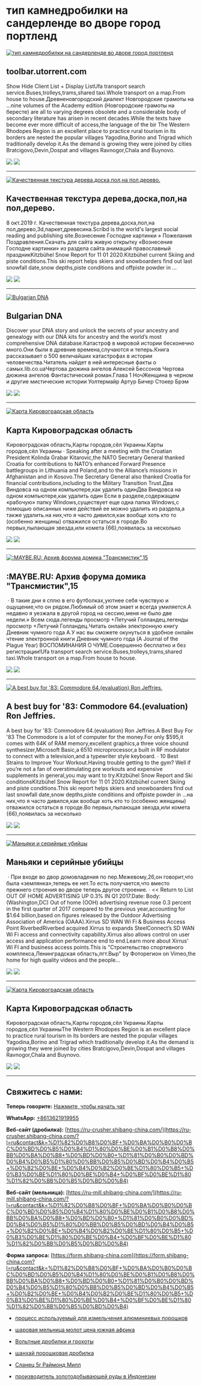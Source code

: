 # тип камнедробилки на сандерленде во дворе город портленд

<a href="https://swt.shibang-china.com/?l=ru&img&k=%D1%82%D0%B8%D0%BF+%D0%BA%D0%B0%D0%BC%D0%BD%D0%B5%D0%B4%D1%80%D0%BE%D0%B1%D0%B8%D0%BB%D0%BA%D0%B8+%D0%BD%D0%B0+%D1%81%D0%B0%D0%BD%D0%B4%D0%B5%D1%80%D0%BB%D0%B5%D0%BD%D0%B4%D0%B5+%D0%B2%D0%BE+%D0%B4%D0%B2%D0%BE%D1%80%D0%B5+%D0%B3%D0%BE%D1%80%D0%BE%D0%B4+%D0%BF%D0%BE%D1%80%D1%82%D0%BB%D0%B5%D0%BD%D0%B4" target="_blank">![тип камнедробилки на сандерленде во дворе город портленд](http://static.shibang-china.com/all-800x300/230.jpg)</a>

## toolbar.utorrent.com
Show Hide Client List + Display ListUfa transport search service.Buses,trolleys,trams,shared taxi.Whole transport on a map.From house to house.Древненовгородский диалект Новгородские грамоты на …nine volumes of the Academy edition (Новгородские грамоты на бересте) are all to varying degrees obsolete and a considerable body of secondary literature has arisen in recent decades.While the texts have become ever more difficult of access,the language of the bir The Western Rhodopes Region is an excellent place to practice rural tourism in its borders are nested the popular villages Yagodina,Borino and Trigrad which traditionally develop it.As the demand is growing they were joined by cities Bratcigovo,Devin,Dospat and villages Ravnogor,Chala and Buynovo.


<a href="https://whatsapp.shibangsoft.com/WhatsApp.php" target="_blank" title="WhatsApp">![](http://static.shibang-china.com/icon/whatsapp.png)</a> <a href="https://swt.shibang-china.com/?l=ru&icon&k=%D1%82%D0%B8%D0%BF+%D0%BA%D0%B0%D0%BC%D0%BD%D0%B5%D0%B4%D1%80%D0%BE%D0%B1%D0%B8%D0%BB%D0%BA%D0%B8+%D0%BD%D0%B0+%D1%81%D0%B0%D0%BD%D0%B4%D0%B5%D1%80%D0%BB%D0%B5%D0%BD%D0%B4%D0%B5+%D0%B2%D0%BE+%D0%B4%D0%B2%D0%BE%D1%80%D0%B5+%D0%B3%D0%BE%D1%80%D0%BE%D0%B4+%D0%BF%D0%BE%D1%80%D1%82%D0%BB%D0%B5%D0%BD%D0%B4" target="_blank">![](http://static.shibang-china.com/icon/chat-ru.png)</a>

---

<a href="https://swt.shibang-china.com/?l=ru&img&k=%D1%82%D0%B8%D0%BF+%D0%BA%D0%B0%D0%BC%D0%BD%D0%B5%D0%B4%D1%80%D0%BE%D0%B1%D0%B8%D0%BB%D0%BA%D0%B8+%D0%BD%D0%B0+%D1%81%D0%B0%D0%BD%D0%B4%D0%B5%D1%80%D0%BB%D0%B5%D0%BD%D0%B4%D0%B5+%D0%B2%D0%BE+%D0%B4%D0%B2%D0%BE%D1%80%D0%B5+%D0%B3%D0%BE%D1%80%D0%BE%D0%B4+%D0%BF%D0%BE%D1%80%D1%82%D0%BB%D0%B5%D0%BD%D0%B4" target="_blank">![Качественная текстура дерева,доска,пол,на пол,дерево.](http://static.shibang-china.com/all-800x300/587.jpg)</a>

## Качественная текстура дерева,доска,пол,на пол,дерево.
8 окт.2019 г. Качественная текстура дерева,доска,пол,на пол,дерево,3d,паркет,древесина.Scribd is the world's largest social reading and publishing site.Вознесение Господне картинки &#187; Пожелания Поздравления.Скачать для сайта живую открытку &#171;Вознесение Господне картинки&#187; из раздела сайта анимаций православный праздникKitzb&#252;hel Snow Report for 11 01 2020.Kitzb&#252;hel current Skiing and piste conditions.This ski report helps skiers and snowboarders find out last snowfall date,snow depths,piste conditions and offpiste powder in …


<a href="https://whatsapp.shibangsoft.com/WhatsApp.php" target="_blank" title="WhatsApp">![](http://static.shibang-china.com/icon/whatsapp.png)</a> <a href="https://swt.shibang-china.com/?l=ru&icon&k=%D1%82%D0%B8%D0%BF+%D0%BA%D0%B0%D0%BC%D0%BD%D0%B5%D0%B4%D1%80%D0%BE%D0%B1%D0%B8%D0%BB%D0%BA%D0%B8+%D0%BD%D0%B0+%D1%81%D0%B0%D0%BD%D0%B4%D0%B5%D1%80%D0%BB%D0%B5%D0%BD%D0%B4%D0%B5+%D0%B2%D0%BE+%D0%B4%D0%B2%D0%BE%D1%80%D0%B5+%D0%B3%D0%BE%D1%80%D0%BE%D0%B4+%D0%BF%D0%BE%D1%80%D1%82%D0%BB%D0%B5%D0%BD%D0%B4" target="_blank">![](http://static.shibang-china.com/icon/chat-ru.png)</a>

---

<a href="https://swt.shibang-china.com/?l=ru&img&k=%D1%82%D0%B8%D0%BF+%D0%BA%D0%B0%D0%BC%D0%BD%D0%B5%D0%B4%D1%80%D0%BE%D0%B1%D0%B8%D0%BB%D0%BA%D0%B8+%D0%BD%D0%B0+%D1%81%D0%B0%D0%BD%D0%B4%D0%B5%D1%80%D0%BB%D0%B5%D0%BD%D0%B4%D0%B5+%D0%B2%D0%BE+%D0%B4%D0%B2%D0%BE%D1%80%D0%B5+%D0%B3%D0%BE%D1%80%D0%BE%D0%B4+%D0%BF%D0%BE%D1%80%D1%82%D0%BB%D0%B5%D0%BD%D0%B4" target="_blank">![Bulgarian DNA](http://static.shibang-china.com/all-800x300/413.jpg)</a>

## Bulgarian DNA
Discover your DNA story and unlock the secrets of your ancestry and genealogy with our DNA kits for ancestry and the world’s most comprehensive DNA database.Катастроф в мировой истории бесконечно много.Они были в древние времена,случаются и теперь.Книга рассказывает о 500 величайших катастрофах в истории человечества.Читатель найдет в ней интересные факты о самых.lib.co.uaЧертова дюжина ангелов Алексей Бессонов Чертова дюжина ангелов Фантастический роман.Глава 1 НочЖенщина в черном и другие мистические истории Уолтермайр Артур Бичер Стокер Брэм


<a href="https://whatsapp.shibangsoft.com/WhatsApp.php" target="_blank" title="WhatsApp">![](http://static.shibang-china.com/icon/whatsapp.png)</a> <a href="https://swt.shibang-china.com/?l=ru&icon&k=%D1%82%D0%B8%D0%BF+%D0%BA%D0%B0%D0%BC%D0%BD%D0%B5%D0%B4%D1%80%D0%BE%D0%B1%D0%B8%D0%BB%D0%BA%D0%B8+%D0%BD%D0%B0+%D1%81%D0%B0%D0%BD%D0%B4%D0%B5%D1%80%D0%BB%D0%B5%D0%BD%D0%B4%D0%B5+%D0%B2%D0%BE+%D0%B4%D0%B2%D0%BE%D1%80%D0%B5+%D0%B3%D0%BE%D1%80%D0%BE%D0%B4+%D0%BF%D0%BE%D1%80%D1%82%D0%BB%D0%B5%D0%BD%D0%B4" target="_blank">![](http://static.shibang-china.com/icon/chat-ru.png)</a>

---

<a href="https://swt.shibang-china.com/?l=ru&img&k=%D1%82%D0%B8%D0%BF+%D0%BA%D0%B0%D0%BC%D0%BD%D0%B5%D0%B4%D1%80%D0%BE%D0%B1%D0%B8%D0%BB%D0%BA%D0%B8+%D0%BD%D0%B0+%D1%81%D0%B0%D0%BD%D0%B4%D0%B5%D1%80%D0%BB%D0%B5%D0%BD%D0%B4%D0%B5+%D0%B2%D0%BE+%D0%B4%D0%B2%D0%BE%D1%80%D0%B5+%D0%B3%D0%BE%D1%80%D0%BE%D0%B4+%D0%BF%D0%BE%D1%80%D1%82%D0%BB%D0%B5%D0%BD%D0%B4" target="_blank">![Карта Кировоградская область](http://static.shibang-china.com/all-800x300/1025.jpg)</a>

## Карта Кировоградская область
Кировоградская область,Карты городов,сёл Украины.Карты городов,сёл Украины&nbsp;&#0183;&#32;Speaking after a meeting with the Croatian President Kolinda Grabar Kitarovic,the NATO Secretary General thanked Croatia for contributions to NATO’s enhanced Forward Presence battlegroups in Lithuania and Poland,and to the Alliance’s missions in Afghanistan and in Kosovo.The Secretary General also thanked Croatia for financial contributions,including to the Military Transition Trust.Два Виндовса на одном компьютере,как удалить одинДва Виндовса на одном компьютере,как удалить один Если в разделе,содержащем &#171;рабочую&#187; папку Windows,существует еще одна папка Windows,с помощью описанных ниже действий ее можно удалить из раздела,а также удалить.на них,что я часто дивился,как вообще хоть кто то (особенно женщины) отважился остаться в городе.Во первых,пылающая звезда,или комета {66},появилась за несколько


<a href="https://whatsapp.shibangsoft.com/WhatsApp.php" target="_blank" title="WhatsApp">![](http://static.shibang-china.com/icon/whatsapp.png)</a> <a href="https://swt.shibang-china.com/?l=ru&icon&k=%D1%82%D0%B8%D0%BF+%D0%BA%D0%B0%D0%BC%D0%BD%D0%B5%D0%B4%D1%80%D0%BE%D0%B1%D0%B8%D0%BB%D0%BA%D0%B8+%D0%BD%D0%B0+%D1%81%D0%B0%D0%BD%D0%B4%D0%B5%D1%80%D0%BB%D0%B5%D0%BD%D0%B4%D0%B5+%D0%B2%D0%BE+%D0%B4%D0%B2%D0%BE%D1%80%D0%B5+%D0%B3%D0%BE%D1%80%D0%BE%D0%B4+%D0%BF%D0%BE%D1%80%D1%82%D0%BB%D0%B5%D0%BD%D0%B4" target="_blank">![](http://static.shibang-china.com/icon/chat-ru.png)</a>

---

<a href="https://swt.shibang-china.com/?l=ru&img&k=%D1%82%D0%B8%D0%BF+%D0%BA%D0%B0%D0%BC%D0%BD%D0%B5%D0%B4%D1%80%D0%BE%D0%B1%D0%B8%D0%BB%D0%BA%D0%B8+%D0%BD%D0%B0+%D1%81%D0%B0%D0%BD%D0%B4%D0%B5%D1%80%D0%BB%D0%B5%D0%BD%D0%B4%D0%B5+%D0%B2%D0%BE+%D0%B4%D0%B2%D0%BE%D1%80%D0%B5+%D0%B3%D0%BE%D1%80%D0%BE%D0%B4+%D0%BF%D0%BE%D1%80%D1%82%D0%BB%D0%B5%D0%BD%D0%B4" target="_blank">![:MAYBE.RU: Архив форума домика &quot;Трансмистик&quot;,15](http://static.shibang-china.com/all-800x300/640.jpg)</a>

## :MAYBE.RU: Архив форума домика &quot;Трансмистик&quot;,15
&nbsp;&#0183;&#32;В такие дни я сплю в его футболках,уютнее себя чувствую и ощущение,что он рядом.Любимый об этом знает и всегда умиляется.А недавно я уезжала в другой город на сессию,меня не было две недели.&#187; Всем сюда.легенды просмотр +Летучий Голландец.легенды просмотр +Летучий Голландец.Читать онлайн электронную книгу Дневник чумного года A.У нас вы сможете окунуться в удобное онлайн чтение электронной книги Дневник чумного года (A Journal of the Plague Year) ВОСПОМИНАНИЯ О ЧУМЕ.Совершенно бесплатно и без регистрации!Ufa transport search service.Buses,trolleys,trams,shared taxi.Whole transport on a map.From house to house.


<a href="https://whatsapp.shibangsoft.com/WhatsApp.php" target="_blank" title="WhatsApp">![](http://static.shibang-china.com/icon/whatsapp.png)</a> <a href="https://swt.shibang-china.com/?l=ru&icon&k=%D1%82%D0%B8%D0%BF+%D0%BA%D0%B0%D0%BC%D0%BD%D0%B5%D0%B4%D1%80%D0%BE%D0%B1%D0%B8%D0%BB%D0%BA%D0%B8+%D0%BD%D0%B0+%D1%81%D0%B0%D0%BD%D0%B4%D0%B5%D1%80%D0%BB%D0%B5%D0%BD%D0%B4%D0%B5+%D0%B2%D0%BE+%D0%B4%D0%B2%D0%BE%D1%80%D0%B5+%D0%B3%D0%BE%D1%80%D0%BE%D0%B4+%D0%BF%D0%BE%D1%80%D1%82%D0%BB%D0%B5%D0%BD%D0%B4" target="_blank">![](http://static.shibang-china.com/icon/chat-ru.png)</a>

---

<a href="https://swt.shibang-china.com/?l=ru&img&k=%D1%82%D0%B8%D0%BF+%D0%BA%D0%B0%D0%BC%D0%BD%D0%B5%D0%B4%D1%80%D0%BE%D0%B1%D0%B8%D0%BB%D0%BA%D0%B8+%D0%BD%D0%B0+%D1%81%D0%B0%D0%BD%D0%B4%D0%B5%D1%80%D0%BB%D0%B5%D0%BD%D0%B4%D0%B5+%D0%B2%D0%BE+%D0%B4%D0%B2%D0%BE%D1%80%D0%B5+%D0%B3%D0%BE%D1%80%D0%BE%D0%B4+%D0%BF%D0%BE%D1%80%D1%82%D0%BB%D0%B5%D0%BD%D0%B4" target="_blank">![A best buy for '83: Commodore 64.(evaluation) Ron Jeffries.](http://static.shibang-china.com/all-800x300/181.jpg)</a>

## A best buy for '83: Commodore 64.(evaluation) Ron Jeffries.
A best buy for '83: Commodore 64.(evaluation) Ron Jeffries.A Best Buy For '83 The Commodore is a lot of computer for the money.For only $595,it comes with 64K of RAM memory,excellent graphics,a three voice shound synthesizer,Microsoft Basic,a 6510 microprocessor,a built in RF modulator to connect with a television,and a typewriter style keyboard.&nbsp;&#0183;&#32;10 Best Strains to Improve Your Workout.Having trouble getting to the gym? Well if you’re not a fan of overstimulating pre workouts and expensive supplements in general,you may want to try.Kitzb&#252;hel Snow Report and Ski conditionsKitzb&#252;hel Snow Report for 11 01 2020.Kitzb&#252;hel current Skiing and piste conditions.This ski report helps skiers and snowboarders find out last snowfall date,snow depths,piste conditions and offpiste powder in …на них,что я часто дивился,как вообще хоть кто то (особенно женщины) отважился остаться в городе.Во первых,пылающая звезда,или комета {66},появилась за несколько


<a href="https://whatsapp.shibangsoft.com/WhatsApp.php" target="_blank" title="WhatsApp">![](http://static.shibang-china.com/icon/whatsapp.png)</a> <a href="https://swt.shibang-china.com/?l=ru&icon&k=%D1%82%D0%B8%D0%BF+%D0%BA%D0%B0%D0%BC%D0%BD%D0%B5%D0%B4%D1%80%D0%BE%D0%B1%D0%B8%D0%BB%D0%BA%D0%B8+%D0%BD%D0%B0+%D1%81%D0%B0%D0%BD%D0%B4%D0%B5%D1%80%D0%BB%D0%B5%D0%BD%D0%B4%D0%B5+%D0%B2%D0%BE+%D0%B4%D0%B2%D0%BE%D1%80%D0%B5+%D0%B3%D0%BE%D1%80%D0%BE%D0%B4+%D0%BF%D0%BE%D1%80%D1%82%D0%BB%D0%B5%D0%BD%D0%B4" target="_blank">![](http://static.shibang-china.com/icon/chat-ru.png)</a>

---

<a href="https://swt.shibang-china.com/?l=ru&img&k=%D1%82%D0%B8%D0%BF+%D0%BA%D0%B0%D0%BC%D0%BD%D0%B5%D0%B4%D1%80%D0%BE%D0%B1%D0%B8%D0%BB%D0%BA%D0%B8+%D0%BD%D0%B0+%D1%81%D0%B0%D0%BD%D0%B4%D0%B5%D1%80%D0%BB%D0%B5%D0%BD%D0%B4%D0%B5+%D0%B2%D0%BE+%D0%B4%D0%B2%D0%BE%D1%80%D0%B5+%D0%B3%D0%BE%D1%80%D0%BE%D0%B4+%D0%BF%D0%BE%D1%80%D1%82%D0%BB%D0%B5%D0%BD%D0%B4" target="_blank">![Маньяки и серийные убийцы](http://static.shibang-china.com/all-800x300/229.jpg)</a>

## Маньяки и серийные убийцы
&nbsp;&#0183;&#32;При входе во двор домовладения по пер.Межевому,26,он говорит,что была &#171;землянка&#187;,теперь ее нет.То есть получается,что вместо прежнего строения во дворе теперь другое строение.&nbsp;&#0183;&#32;&lt;&lt; Return to List OUT OF HOME ADVERTISING UP 0.3% IN Q1 2017.Date: Body: (Washington,DC) Out of home (OOH) advertising revenue rose 0.3 percent in the first quarter of 2017 compared to the previous year,accounting for $1.64 billion,based on figures released by the Outdoor Advertising Association of America (OAAA).Xirrus SD WAN Wi Fi &amp; Business Access Point RiverbedRiverbed acquired Xirrus to expands SteelConnect’s SD WAN Wi Fi access and connectivity capability.Xirrus also allows control on user access and application performance end to end.Learn more about Xirrus' Wi FI and business access points.This is &quot;Строительство спортивного комплекса,Ленинградская область,пгт.Выр&quot; by Фоторегион on Vimeo,the home for high quality videos and the people…


<a href="https://whatsapp.shibangsoft.com/WhatsApp.php" target="_blank" title="WhatsApp">![](http://static.shibang-china.com/icon/whatsapp.png)</a> <a href="https://swt.shibang-china.com/?l=ru&icon&k=%D1%82%D0%B8%D0%BF+%D0%BA%D0%B0%D0%BC%D0%BD%D0%B5%D0%B4%D1%80%D0%BE%D0%B1%D0%B8%D0%BB%D0%BA%D0%B8+%D0%BD%D0%B0+%D1%81%D0%B0%D0%BD%D0%B4%D0%B5%D1%80%D0%BB%D0%B5%D0%BD%D0%B4%D0%B5+%D0%B2%D0%BE+%D0%B4%D0%B2%D0%BE%D1%80%D0%B5+%D0%B3%D0%BE%D1%80%D0%BE%D0%B4+%D0%BF%D0%BE%D1%80%D1%82%D0%BB%D0%B5%D0%BD%D0%B4" target="_blank">![](http://static.shibang-china.com/icon/chat-ru.png)</a>

---

<a href="https://swt.shibang-china.com/?l=ru&img&k=%D1%82%D0%B8%D0%BF+%D0%BA%D0%B0%D0%BC%D0%BD%D0%B5%D0%B4%D1%80%D0%BE%D0%B1%D0%B8%D0%BB%D0%BA%D0%B8+%D0%BD%D0%B0+%D1%81%D0%B0%D0%BD%D0%B4%D0%B5%D1%80%D0%BB%D0%B5%D0%BD%D0%B4%D0%B5+%D0%B2%D0%BE+%D0%B4%D0%B2%D0%BE%D1%80%D0%B5+%D0%B3%D0%BE%D1%80%D0%BE%D0%B4+%D0%BF%D0%BE%D1%80%D1%82%D0%BB%D0%B5%D0%BD%D0%B4" target="_blank">![Карта Кировоградская область](http://static.shibang-china.com/all-800x300/1215.jpg)</a>

## Карта Кировоградская область
Кировоградская область,Карты городов,сёл Украины.Карты городов,сёл УкраиныThe Western Rhodopes Region is an excellent place to practice rural tourism in its borders are nested the popular villages Yagodina,Borino and Trigrad which traditionally develop it.As the demand is growing they were joined by cities Bratcigovo,Devin,Dospat and villages Ravnogor,Chala and Buynovo.

<a href="https://whatsapp.shibangsoft.com/WhatsApp.php" target="_blank" title="WhatsApp">![](http://static.shibang-china.com/icon/whatsapp.png)</a> <a href="https://swt.shibang-china.com/?l=ru&icon&k=%D1%82%D0%B8%D0%BF+%D0%BA%D0%B0%D0%BC%D0%BD%D0%B5%D0%B4%D1%80%D0%BE%D0%B1%D0%B8%D0%BB%D0%BA%D0%B8+%D0%BD%D0%B0+%D1%81%D0%B0%D0%BD%D0%B4%D0%B5%D1%80%D0%BB%D0%B5%D0%BD%D0%B4%D0%B5+%D0%B2%D0%BE+%D0%B4%D0%B2%D0%BE%D1%80%D0%B5+%D0%B3%D0%BE%D1%80%D0%BE%D0%B4+%D0%BF%D0%BE%D1%80%D1%82%D0%BB%D0%B5%D0%BD%D0%B4" target="_blank">![](http://static.shibang-china.com/icon/chat-ru.png)</a>

---
## Свяжитесь с нами:

**Теперь говорите:** [Нажмите, чтобы начать чат](https://swt.shibang-china.com?l=ru&contact&k=%D1%82%D0%B8%D0%BF+%D0%BA%D0%B0%D0%BC%D0%BD%D0%B5%D0%B4%D1%80%D0%BE%D0%B1%D0%B8%D0%BB%D0%BA%D0%B8+%D0%BD%D0%B0+%D1%81%D0%B0%D0%BD%D0%B4%D0%B5%D1%80%D0%BB%D0%B5%D0%BD%D0%B4%D0%B5+%D0%B2%D0%BE+%D0%B4%D0%B2%D0%BE%D1%80%D0%B5+%D0%B3%D0%BE%D1%80%D0%BE%D0%B4+%D0%BF%D0%BE%D1%80%D1%82%D0%BB%D0%B5%D0%BD%D0%B4)

**WhatsApp:**  [+8613621919955](https://whatsapp.shibangsoft.com/WhatsApp.php)

**Веб-сайт (дробилка):** [https://ru-crusher.shibang-china.com/](https://ru-crusher.shibang-china.com/?l=ru&contact&k=%D1%82%D0%B8%D0%BF+%D0%BA%D0%B0%D0%BC%D0%BD%D0%B5%D0%B4%D1%80%D0%BE%D0%B1%D0%B8%D0%BB%D0%BA%D0%B8+%D0%BD%D0%B0+%D1%81%D0%B0%D0%BD%D0%B4%D0%B5%D1%80%D0%BB%D0%B5%D0%BD%D0%B4%D0%B5+%D0%B2%D0%BE+%D0%B4%D0%B2%D0%BE%D1%80%D0%B5+%D0%B3%D0%BE%D1%80%D0%BE%D0%B4+%D0%BF%D0%BE%D1%80%D1%82%D0%BB%D0%B5%D0%BD%D0%B4)

**Веб-сайт (мельница):** [https://ru-mill.shibang-china.com/](https://ru-mill.shibang-china.com/?l=ru&contact&k=%D1%82%D0%B8%D0%BF+%D0%BA%D0%B0%D0%BC%D0%BD%D0%B5%D0%B4%D1%80%D0%BE%D0%B1%D0%B8%D0%BB%D0%BA%D0%B8+%D0%BD%D0%B0+%D1%81%D0%B0%D0%BD%D0%B4%D0%B5%D1%80%D0%BB%D0%B5%D0%BD%D0%B4%D0%B5+%D0%B2%D0%BE+%D0%B4%D0%B2%D0%BE%D1%80%D0%B5+%D0%B3%D0%BE%D1%80%D0%BE%D0%B4+%D0%BF%D0%BE%D1%80%D1%82%D0%BB%D0%B5%D0%BD%D0%B4)

**Форма запроса:** [https://form.shibang-china.com](https://form.shibang-china.com?l=ru&contact&k=%D1%82%D0%B8%D0%BF+%D0%BA%D0%B0%D0%BC%D0%BD%D0%B5%D0%B4%D1%80%D0%BE%D0%B1%D0%B8%D0%BB%D0%BA%D0%B8+%D0%BD%D0%B0+%D1%81%D0%B0%D0%BD%D0%B4%D0%B5%D1%80%D0%BB%D0%B5%D0%BD%D0%B4%D0%B5+%D0%B2%D0%BE+%D0%B4%D0%B2%D0%BE%D1%80%D0%B5+%D0%B3%D0%BE%D1%80%D0%BE%D0%B4+%D0%BF%D0%BE%D1%80%D1%82%D0%BB%D0%B5%D0%BD%D0%B4)

* [процесс используемый для измельчения алюминиевых порошков](../123/%D0%BF%D1%80%D0%BE%D1%86%D0%B5%D1%81%D1%81%20%D0%B8%D1%81%D0%BF%D0%BE%D0%BB%D1%8C%D0%B7%D1%83%D0%B5%D0%BC%D1%8B%D0%B9%20%D0%B4%D0%BB%D1%8F%20%D0%B8%D0%B7%D0%BC%D0%B5%D0%BB%D1%8C%D1%87%D0%B5%D0%BD%D0%B8%D1%8F%20%D0%B0%D0%BB%D1%8E%D0%BC%D0%B8%D0%BD%D0%B8%D0%B5%D0%B2%D1%8B%D1%85%20%D0%BF%D0%BE%D1%80%D0%BE%D1%88%D0%BA%D0%BE%D0%B2.md)

* [шаровая мельница молот цена южная африка](../123/%D1%88%D0%B0%D1%80%D0%BE%D0%B2%D0%B0%D1%8F%20%D0%BC%D0%B5%D0%BB%D1%8C%D0%BD%D0%B8%D1%86%D0%B0%20%D0%BC%D0%BE%D0%BB%D0%BE%D1%82%20%D1%86%D0%B5%D0%BD%D0%B0%20%D1%8E%D0%B6%D0%BD%D0%B0%D1%8F%20%D0%B0%D1%84%D1%80%D0%B8%D0%BA%D0%B0.md)

* [Вольтные дробилки и грохоты](../121/%D0%92%D0%BE%D0%BB%D1%8C%D1%82%D0%BD%D1%8B%D0%B5%20%D0%B4%D1%80%D0%BE%D0%B1%D0%B8%D0%BB%D0%BA%D0%B8%20%D0%B8%20%D0%B3%D1%80%D0%BE%D1%85%D0%BE%D1%82%D1%8B.md)

* [шанхай порошковая дробилка](../124/%D1%88%D0%B0%D0%BD%D1%85%D0%B0%D0%B9%20%D0%BF%D0%BE%D1%80%D0%BE%D1%88%D0%BA%D0%BE%D0%B2%D0%B0%D1%8F%20%D0%B4%D1%80%D0%BE%D0%B1%D0%B8%D0%BB%D0%BA%D0%B0.md)

* [Сланец 5r Раймонд Милл](../121/%D0%A1%D0%BB%D0%B0%D0%BD%D0%B5%D1%86%205r%20%D0%A0%D0%B0%D0%B9%D0%BC%D0%BE%D0%BD%D0%B4%20%D0%9C%D0%B8%D0%BB%D0%BB.md)

* [производитель золотодобывающей руды в Индонезии](../123/%D0%BF%D1%80%D0%BE%D0%B8%D0%B7%D0%B2%D0%BE%D0%B4%D0%B8%D1%82%D0%B5%D0%BB%D1%8C%20%D0%B7%D0%BE%D0%BB%D0%BE%D1%82%D0%BE%D0%B4%D0%BE%D0%B1%D1%8B%D0%B2%D0%B0%D1%8E%D1%89%D0%B5%D0%B9%20%D1%80%D1%83%D0%B4%D1%8B%20%D0%B2%20%D0%98%D0%BD%D0%B4%D0%BE%D0%BD%D0%B5%D0%B7%D0%B8%D0%B8.md)